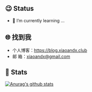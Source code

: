 ## 😉 Status

- 🌱 I’m currently learning ...

## 🌐 找到我

- 个人博客：https://blog.xiaoandx.club
- 邮   箱：xiaoandx@gmail.com

## 💚 Stats

[![Anurag's github stats](https://github-readme-stats.vercel.app/api?username=xiaoandx&count_private=true&show_icons=true&theme=onedark)](https://github.com/anuraghazra/github-readme-stats)


<!--
**xiaoandx/xiaoandx** is a ✨ _special_ ✨ repository because its `README.md` (this file) appears on your GitHub profile.

Here are some ideas to get you started:

- 🔭 I’m currently working on ...
- 🌱 I’m currently learning ...
- 👯 I’m looking to collaborate on ...
- 🤔 I’m looking for help with ...
- 💬 Ask me about ...
- 📫 How to reach me: ...
- 😄 Pronouns: ...
- ⚡ Fun fact: ...
-->

